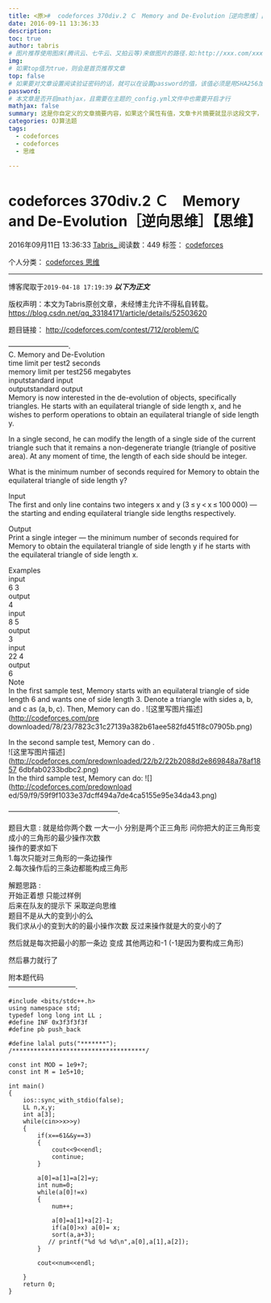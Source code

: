 ```yaml
---
title: <原>#  codeforces 370div.2 Ｃ　Memory and De-Evolution［逆向思维］【思维】
date: 2016-09-11 13:36:33
description:
toc: true
author: tabris
# 图片推荐使用图床(腾讯云、七牛云、又拍云等)来做图片的路径.如:http://xxx.com/xxx.jpg
img: 
# 如果top值为true，则会是首页推荐文章
top: false
# 如果要对文章设置阅读验证密码的话，就可以在设置password的值，该值必须是用SHA256加密后的密码，防止被他人识破
password: 
# 本文章是否开启mathjax，且需要在主题的_config.yml文件中也需要开启才行
mathjax: false
summary: 这是你自定义的文章摘要内容，如果这个属性有值，文章卡片摘要就显示这段文字，否则程序会自动截取文章的部分内容作为摘要
categories: OJ算法题
tags:
  - codeforces
  - codeforces
  - 思维

---
```





#  codeforces 370div.2 Ｃ　Memory and De-Evolution［逆向思维］【思维】

2016年09月11日 13:36:33  [ Tabris_ ](https://me.csdn.net/qq_33184171) 阅读数：449
标签：  [ codeforces ](https://so.csdn.net/so/search/s.do?q=codeforces&t=blog)

个人分类：  [ codeforces
](https://blog.csdn.net/qq_33184171/article/category/6235560) [ 思维
](https://blog.csdn.net/qq_33184171/article/category/6253262)


--- 
 博客爬取于`2019-04-18 17:19:39`
***以下为正文***

版权声明：本文为Tabris原创文章，未经博主允许不得私自转载。
https://blog.csdn.net/qq_33184171/article/details/52503620

题目链接： [ http://codeforces.com/contest/712/problem/C
](http://codeforces.com/contest/712/problem/C)

————————–.  
C. Memory and De-Evolution  
time limit per test2 seconds  
memory limit per test256 megabytes  
inputstandard input  
outputstandard output  
Memory is now interested in the de-evolution of objects, specifically
triangles. He starts with an equilateral triangle of side length x, and he
wishes to perform operations to obtain an equilateral triangle of side length
y.

In a single second, he can modify the length of a single side of the current
triangle such that it remains a non-degenerate triangle (triangle of positive
area). At any moment of time, the length of each side should be integer.

What is the minimum number of seconds required for Memory to obtain the
equilateral triangle of side length y?

Input  
The first and only line contains two integers x and y (3 ≤ y < x ≤ 100 000) —
the starting and ending equilateral triangle side lengths respectively.

Output  
Print a single integer — the minimum number of seconds required for Memory to
obtain the equilateral triangle of side length y if he starts with the
equilateral triangle of side length x.

Examples  
input  
6 3  
output  
4  
input  
8 5  
output  
3  
input  
22 4  
output  
6  
Note  
In the first sample test, Memory starts with an equilateral triangle of side
length 6 and wants one of side length 3. Denote a triangle with sides a, b,
and c as (a, b, c). Then, Memory can do . ![这里写图片描述](http://codeforces.com/pre
downloaded/78/23/7823c31c27139a382b61aee582fd451f8c07905b.png)

In the second sample test, Memory can do .  
![这里写图片描述](http://codeforces.com/predownloaded/22/b2/22b2088d2e869848a78af1857
6dbfab0233bdbc2.png)  
In the third sample test, Memory can do: ![](http://codeforces.com/predownload
ed/59/f9/59f9f1033e37dcff494a7de4ca5155e95e34da43.png)

———————————————–.

题目大意 : 就是给你两个数 一大一小 分别是两个正三角形 问你把大的正三角形变成小的三角形的最少操作次数  
操作的要求如下  
1.每次只能对三角形的一条边操作  
2.每次操作后的三条边都能构成三角形

解题思路 :  
开始正着想 只能过样例  
后来在队友的提示下 采取逆向思维  
题目不是从大的变到小的么  
我们求从小的变到大的的最小操作次数 反过来操作就是大的变小的了

然后就是每次把最小的那一条边 变成 其他两边和-1 (-1是因为要构成三角形)

然后暴力就行了

附本题代码  
—————————–.

    
    
    #include <bits/stdc++.h>
    using namespace std;
    typedef long long int LL ;
    #define INF 0x3f3f3f3f
    #define pb push_back
    
    #define lalal puts("*******");
    /*************************************/
    
    const int MOD = 1e9+7;
    const int M = 1e5+10;
    
    int main()
    {
        ios::sync_with_stdio(false);
        LL n,x,y;
        int a[3];
        while(cin>>x>>y)
        {
            if(x==61&&y==3)
            {
                cout<<9<<endl;
                continue;
            }
    
            a[0]=a[1]=a[2]=y;
            int num=0;
            while(a[0]!=x)
            {
                num++;
    
                a[0]=a[1]+a[2]-1;
                if(a[0]>x) a[0]= x;
                sort(a,a+3);
               // printf("%d %d %d\n",a[0],a[1],a[2]);
            }
    
            cout<<num<<endl;
    
        }
        return 0;
    }
    
    
    
    
    
    

